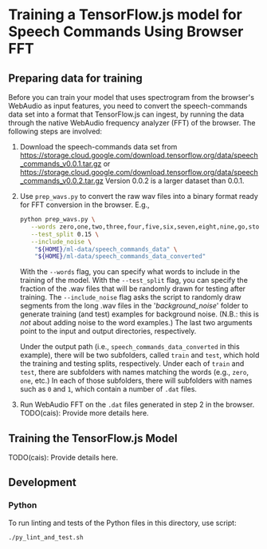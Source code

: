 # Training a TensorFlow.js model for Speech Commands Using Browser FFT

## Preparing data for training

Before you can train your model that uses spectrogram from the browser's
WebAudio as input features, you need to convert the speech-commands
data set into a format that TensorFlow.js can ingest, by running the
data through the native WebAudio frequency analyzer (FFT) of the browser.
The following steps are involved:

1. Download the speech-commands data set from
   https://storage.cloud.google.com/download.tensorflow.org/data/speech_commands_v0.0.1.tar.gz
   or
   https://storage.cloud.google.com/download.tensorflow.org/data/speech_commands_v0.0.2.tar.gz
   Version 0.0.2 is a larger dataset than 0.0.1.

2. Use `prep_wavs.py` to convert the raw wav files into a binary format
   ready for FFT conversion in the browser. E.g.,

   ```sh
   python prep_wavs.py \
      --words zero,one,two,three,four,five,six,seven,eight,nine,go,stop,left,right,up,down \
      --test_split 0.15 \
      --include_noise \
       "${HOME}/ml-data/speech_commands_data" \
       "${HOME}/ml-data/speech_commands_data_converted"
   ```

   With the `--words` flag, you can specify what words to include in the
   training of the model. With the `--test_split` flag, you can specify the
   fraction of the .wav files that will be randomly drawn for testing after
   training. The `--include_noise` flag asks the script to randomly draw
   segments from the long .wav files in the '_background_noise_' folder to
   generate training (and test) examples for background noise. (N.B.: this is
   *not* about adding noise to the word examples.)
   The last two arguments point to the input and output directories,
   respectively.

   Under the output path (i.e., `speech_commands_data_converted` in this example),
   there will be two subfolders, called `train` and `test`, which hold the
   training and testing splits, respectively. Under each of `train` and `test`,
   there are subfolders with names matching the words (e.g., `zero`, `one`,
   etc.) In each of those subfolders, there will subfolders with names
   such as `0` and `1`, which contain a number of `.dat` files.

3. Run WebAudio FFT on the `.dat` files generated in step 2 in the browser.
   TODO(cais): Provide more details here.

## Training the TensorFlow.js Model

TODO(cais): Provide details here.

## Development

### Python

To run linting and tests of the Python files in this directory, use script:

```sh
./py_lint_and_test.sh
```

